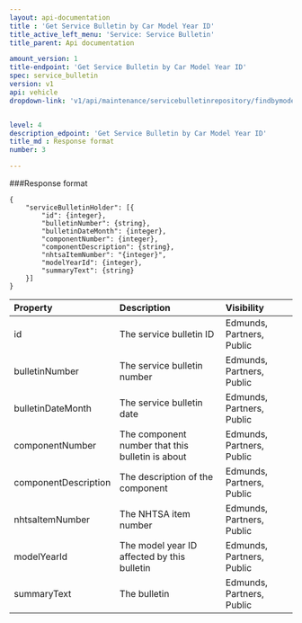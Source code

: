 ```yaml
---
layout: api-documentation
title : 'Get Service Bulletin by Car Model Year ID'
title_active_left_menu: 'Service: Service Bulletin'
title_parent: Api documentation

amount_version: 1
title-endpoint: 'Get Service Bulletin by Car Model Year ID'
spec: service_bulletin
version: v1
api: vehicle
dropdown-link: 'v1/api/maintenance/servicebulletinrepository/findbymodelyearid'


level: 4
description_edpoint: 'Get Service Bulletin by Car Model Year ID'
title_md : Response format
number: 3

---
```


###Response format

	{
	    "serviceBulletinHolder": [{
	        "id": {integer},
	        "bulletinNumber": {string},
	        "bulletinDateMonth": {integer},
	        "componentNumber": {integer},
	        "componentDescription": {string},
	        "nhtsaItemNumber": "{integer}",
	        "modelYearId": {integer},
	        "summaryText": {string}
	    }]
	}

| Property      | Description                                              	| Visibility                |
|:--------------|:----------------------------------------------------------|:------------------------- |
| id	         | The service bulletin ID				                   	| Edmunds, Partners, Public |
| bulletinNumber	         | The service bulletin number				                   	| Edmunds, Partners, Public |
| bulletinDateMonth	         | The service bulletin date				                   	| Edmunds, Partners, Public |
| componentNumber	         | The component number that this bulletin is about				                   	| Edmunds, Partners, Public |
| componentDescription	         | The description of the component				                   	| Edmunds, Partners, Public |
| nhtsaItemNumber	         | The NHTSA item number				                   	| Edmunds, Partners, Public |
| modelYearId	         | The model year ID affected by this bulletin				                   	| Edmunds, Partners, Public |
| summaryText	         | The bulletin				                   	| Edmunds, Partners, Public |


